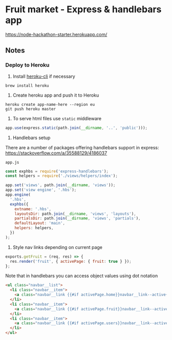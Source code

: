 # Fruit market - Express & handlebars app

https://node-hackathon-starter.herokuapp.com/

## Notes

### Deploy to Heroku

1. Install [heroku-cli](https://devcenter.heroku.com/articles/heroku-cli) if necessary

  ```
  brew install heroku
  ```

1. Create heroku app and push it to Heroku

  ```
  heroku create app-name-here --region eu
  git push heroku master
  ```

1. To serve html files use `static` middleware

  ```js
  app.use(express.static(path.join(__dirname, '..', 'public')));
  ```

1. Handlebars setup

  There are a number of packages offering handlebars support in express: https://stackoverflow.com/a/35588129/4186037

  `app.js`
  ```js
  const exphbs = require('express-handlebars');
  const helpers = require('./views/helpers/index');

  app.set('views', path.join(__dirname, 'views'));
  app.set('view engine', '.hbs');
  app.engine(
    '.hbs',
    exphbs({
      extname: '.hbs',
      layoutsDir: path.join(__dirname, 'views', 'layouts'),
      partialsDir: path.join(__dirname, 'views', 'partials'),
      defaultLayout: 'main',
      helpers: helpers,
    })
  );
  ```

1. Style nav links depending on current page

  ```js
  exports.getFruit = (req, res) => {
    res.render('fruit', { activePage: { fruit: true } });
  };
  ```

  Note that in handlebars you can access object values using dot notation
  ```html
  <ul class="navbar__list">
    <li class="navbar__item">
      <a class="navbar__link {{#if activePage.home}}navbar__link--active{{/if}}" href="/">Home</a>
    </li>
    <li class="navbar__item">
      <a class="navbar__link {{#if activePage.fruit}}navbar__link--active{{/if}}" href="/fruit">Fruit</a>
    </li>
    <li class="navbar__item">
      <a class="navbar__link {{#if activePage.users}}navbar__link--active{{/if}}" href="/users">Users</a>
    </li>
  </ul>
  ```
